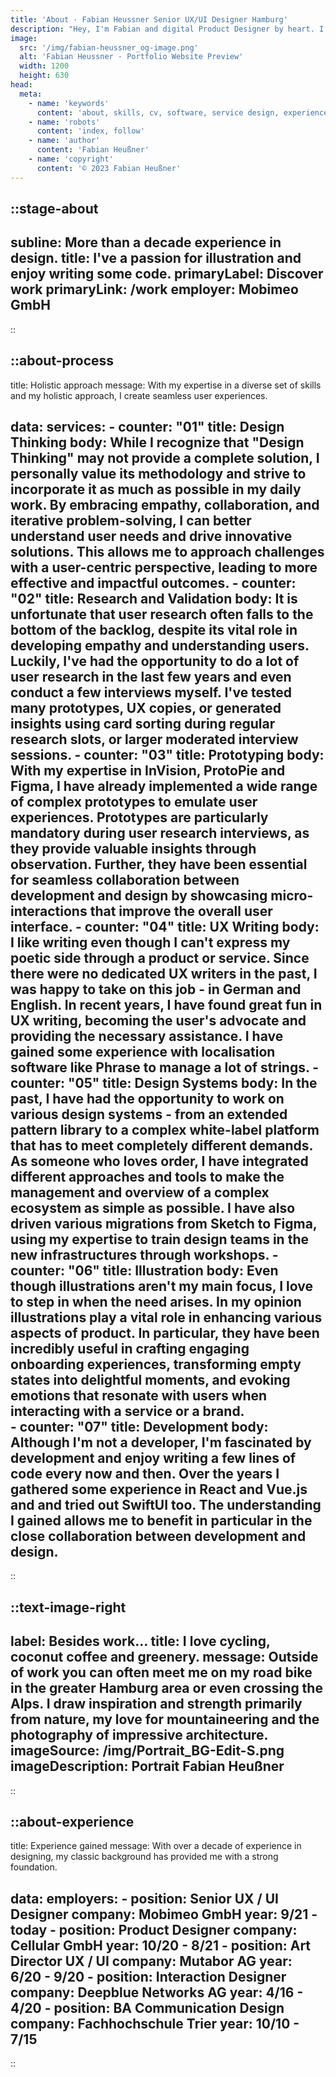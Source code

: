 ```yaml
---
title: 'About · Fabian Heussner Senior UX/UI Designer Hamburg'
description: "Hey, I'm Fabian and digital Product Designer by heart. I connect people's needs with aesthetics."
image:
  src: '/img/fabian-heussner_og-image.png'
  alt: 'Fabian Heussner · Portfolio Website Preview'
  width: 1200
  height: 630
head:
  meta:
    - name: 'keywords'
      content: 'about, skills, cv, software, service design, experience design, design thinking, design, ux, ui, ux/ui, product design, designer, agile, ux research, usability testing, wireframes, prototyping, ux writing, design systems, components, figma, hamburg'
    - name: 'robots'
      content: 'index, follow'
    - name: 'author'
      content: 'Fabian Heußner'
    - name: 'copyright'
      content: '© 2023 Fabian Heußner'
---
```




::stage-about
---
subline: More than a decade experience in design.
title: I've a passion for illustration and enjoy writing some code.
primaryLabel: Discover work
primaryLink: /work
employer: Mobimeo GmbH
---
::

::about-process
---
title: Holistic approach
message: With my expertise in a diverse set of skills and my holistic approach, I create seamless user experiences.

data:
    services:
      - counter: "01"
        title: Design Thinking
        body: While I recognize that "Design Thinking" may not provide a complete solution, I personally value its methodology and strive to incorporate it as much as possible in my daily work. By embracing empathy, collaboration, and iterative problem-solving, I can better understand user needs and drive innovative solutions. This allows me to approach challenges with a user-centric perspective, leading to more effective and impactful outcomes.
      - counter: "02"
        title: Research and Validation
        body: It is unfortunate that user research often falls to the bottom of the backlog, despite its vital role in developing empathy and understanding users. Luckily, I've had the opportunity to do a lot of user research in the last few years and even conduct a few interviews myself. I've tested many prototypes, UX copies, or generated insights using card sorting during regular research slots, or larger moderated interview sessions.
      - counter: "03"
        title: Prototyping
        body: With my expertise in InVision, ProtoPie and Figma, I have already implemented a wide range of complex prototypes to emulate user experiences. Prototypes are particularly mandatory during user research interviews, as they provide valuable insights through observation. Further, they have been essential for seamless collaboration between development and design by showcasing micro-interactions that improve the overall user interface.
      - counter: "04"
        title: UX Writing
        body: I like writing even though I can't express my poetic side through a product or service. Since there were no dedicated UX writers in the past, I was happy to take on this job - in German and English. In recent years, I have found great fun in UX writing, becoming the user's advocate and providing the necessary assistance. I have gained some experience with localisation software like Phrase to manage a lot of strings.
      - counter: "05"
        title: Design Systems
        body: In the past, I have had the opportunity to work on various design systems - from an extended pattern library to a complex white-label platform that has to meet completely different demands. As someone who loves order, I have integrated different approaches and tools to make the management and overview of a complex ecosystem as simple as possible. I have also driven various migrations from Sketch to Figma, using my expertise to train design teams in the new infrastructures through workshops.
      - counter: "06"
        title: Illustration
        body: Even though illustrations aren't my main focus, I love to step in when the need arises. In my opinion illustrations play a vital role in enhancing various aspects of product. In particular, they have been incredibly useful in crafting engaging onboarding experiences, transforming empty states into delightful moments, and evoking emotions that resonate with users when interacting with a service or a brand.   
      - counter: "07"
        title: Development
        body: Although I'm not a developer, I'm fascinated by development and enjoy writing a few lines of code every now and then. Over the years I gathered some experience in React and Vue.js and and tried out SwiftUI too. The understanding I gained allows me to benefit in particular in the close collaboration between development and design.
---
::


::text-image-right
---
label: Besides work…
title: I love cycling, coconut coffee and greenery.
message: Outside of work you can often meet me on my road bike in the greater Hamburg area or even crossing the Alps. I draw inspiration and strength primarily from nature, my love for mountaineering and the photography of impressive architecture. 
imageSource: /img/Portrait_BG-Edit-S.png
imageDescription: Portrait Fabian Heußner
---
::


::about-experience
---
title: Experience gained
message: With over a decade of experience in designing, my classic background has provided me with a strong foundation.

data:
    employers:
      - position: Senior UX / UI Designer
        company: Mobimeo GmbH
        year: 9/21 - today
      - position: Product Designer
        company: Cellular GmbH
        year: 10/20 - 8/21
      - position: Art Director UX / UI
        company: Mutabor AG
        year: 6/20 - 9/20
      - position: Interaction Designer
        company: Deepblue Networks AG
        year: 4/16 - 4/20
      - position: BA Communication Design
        company: Fachhochschule Trier
        year: 10/10 - 7/15
---
::

